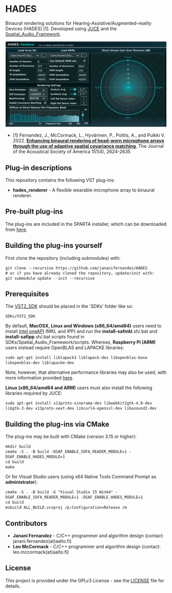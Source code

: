 # HADES

Binaural rendering solutions for Hearing-Assistive/Augmented-reality Devices (HADES) [1]. Developed using [JUCE](https://github.com/WeAreROLI/JUCE/) and the [Spatial_Audio_Framework](https://github.com/leomccormack/Spatial_Audio_Framework).

![](HADES_Renderer_GUI.png)

* [1] Fernandez, J., McCormack, L., Hyvärinen, P., Politis, A., and Pulkki V. 2022. [**Enhancing binaural rendering of head-worn microphone arrays through the use of adaptive spatial covariance matching**](https://github.com/jananifernandez/HADES/blob/master/docs/fernandez2022enhancing.pdf), The Journal of the Acoustical Society of America 151(4), 2624-2635

## Plug-in descriptions

This repository contains the following VST plug-ins:
* **hades_renderer** - A flexible wearable microphone array to binaural renderer.

## Pre-built plug-ins

The plug-ins are included in the SPARTA installer, which can be downloaded from [here](https://github.com/leomccormack/SPARTA/releases/latest).

## Building the plug-ins yourself

First clone the repository (including submodules) with:

```
git clone --recursive https://github.com/jananifernandez/HADES
# or if you have already cloned the repository, update/init with:
git submodule update --init --recursive
```

## Prerequisites 

The [VST2_SDK](https://web.archive.org/web/20181016150224/https://download.steinberg.net/sdk_downloads/vstsdk3610_11_06_2018_build_37.zip) should be placed in the 'SDKs' folder like so:
```
SDKs/VST2_SDK
```

By default, **MacOSX, Linux and Windows (x86_64/amd64)** users need to install [Intel oneAPI](https://www.intel.com/content/www/us/en/developer/tools/oneapi/base-toolkit-download.html) (MKL and IPP) and run the **install-safmkl**.sh/.bat and **install-safipp**.sh/.bat scripts found in SDKs/Spatial_Audio_Framework/scripts. Whereas, **Raspberry Pi (ARM)** users instead require OpenBLAS and LAPACKE libraries:
``` 
sudo apt-get install liblapack3 liblapack-dev libopenblas-base libopenblas-dev liblapacke-dev
```
Note, however, that alternative performance libraries may also be used, with more information provided [here](https://github.com/leomccormack/Spatial_Audio_Framework/blob/master/docs/PERFORMANCE_LIBRARY_INSTRUCTIONS.md).

**Linux (x86_64/amd64 and ARM)** users must also install the following libraries required by JUCE:

```
sudo apt-get install x11proto-xinerama-dev libwebkit2gtk-4.0-dev libgtk-3-dev x11proto-xext-dev libcurl4-openssl-dev libasound2-dev
```

## Building the plug-ins via CMake 

The plug-ins may be built with CMake (version 3.15 or higher):
 ```
 mkdir build
 cmake -S . -B build -DSAF_ENABLE_SOFA_READER_MODULE=1 -DSAF_ENABLE_HADES_MODULE=1
 cd build
 make
 ```
 
Or for Visual Studio users (using x64 Native Tools Command Prompt as **administrator**):
```
cmake -S . -B build -G "Visual Studio 15 Win64" -DSAF_ENABLE_SOFA_READER_MODULE=1 -DSAF_ENABLE_HADES_MODULE=1
cd build
msbuild ALL_BUILD.vcxproj /p:Configuration=Release /m
```

## Contributors 

* **Janani Fernandez** - C/C++ programmer and algorithm design (contact: janani.fernandez(at)aalto.fi)
* **Leo McCormack** - C/C++ programmer and algorithm design (contact: leo.mccormack(at)aalto.fi)

## License

This project is provided under the GPLv3 License - see the [LICENSE](LICENSE) file for details. 
